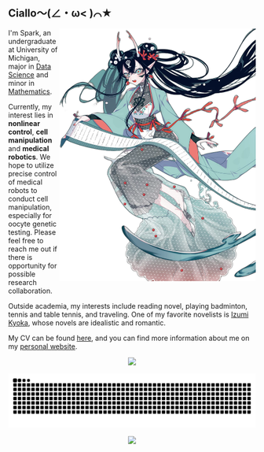 ## Ciallo～(∠・ω< )⌒★

<img align='right' src='izumi.png' width='400px'>

I'm Spark, an undergraduate at University of Michigan, major in [Data Science](https://cse.engin.umich.edu/) and minor in [Mathematics](https://lsa.umich.edu/math).

Currently, my interest lies in **nonlinear control**, **cell manipulation** and **medical robotics**. We hope to utilize precise control of medical robots to conduct cell manipulation, especially for oocyte genetic testing. Please feel free to reach me out if there is opportunity for possible research collaboration.

Outside academia, my interests include reading novel, playing badminton, tennis and table tennis, and traveling. One of my favorite novelists is [Izumi Kyoka](https://en.wikipedia.org/wiki/Ky%C5%8Dka_Izumi), whose novels are idealistic and romantic.

My CV can be found [here](https://nephren17.github.io/attaches/CV.pdf), and you can find more information about me on my [personal website](https://nephren17.github.io/).

<p align="center">
    <img src='https://github-readme-stats-one-bice.vercel.app/api/top-langs/?username=Nephren17&layout=compact&exclude_repo=NephrenCake.github.io&hide_border=true&langs_count=10&theme=buefy' width='400px'>
</p>

<picture>
  <source media="(prefers-color-scheme: dark)" srcset="https://raw.githubusercontent.com/nephren17/nephren17/output/github-contribution-grid-snake-dark.svg">
  <source media="(prefers-color-scheme: light)" srcset="https://raw.githubusercontent.com/nephren17/nephren17/output/github-contribution-grid-snake.svg">
  <img alt="github contribution grid snake animation" src="https://raw.githubusercontent.com/nephren17/nephren17/output/github-contribution-grid-snake.svg">
</picture>

<p align="center">
  <img src="https://profile-counter.glitch.me/nephren17/count.svg" />
</p>
